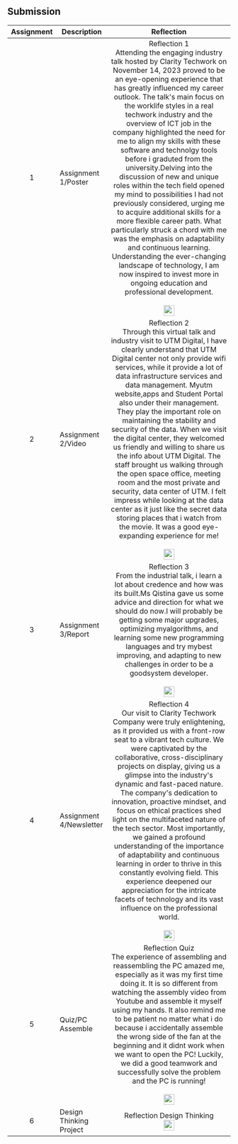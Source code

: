 ## Submission
| Assignment | Description  | Reflection |
| :-----: |  ------ | :-----: | 
| 1 | Assignment 1/Poster | Reflection 1 <br>Attending the engaging industry talk hosted by Clarity Techwork on November 14, 2023 proved to be an eye-opening experience that has greatly influenced my career outlook. The talk's main focus on the worklife styles in a real techwork industry and the overview of ICT job in the company highlighted the need for me to align my skills with these software and technolgy tools before i graduted from the university.Delving into the discussion of new and unique roles within the tech field opened my mind to possibilities I had not previously considered, urging me to acquire additional skills for a more flexible career path. What particularly struck a chord with me was the emphasis on adaptability and continuous learning. Understanding the ever-changing landscape of technology, I am now inspired to invest more in ongoing education and professional development.</br><br> <a href="https://github.com/miqbaltariq/SECP1513/tree/main/SECP1513-04/TechLe/CHANG WEI LAM/Assignment 1" > <img src="https://github.com/drshahizan/software-engineering/blob/main/project/project/sec01/curiousity/img/document1.png?raw=true" width="24px" height="24px" ></a> </br> | 
| 2 | Assignment 2/Video | Reflection 2 <br>Through this virtual talk and industry visit to UTM Digital, I have clearly understand that UTM Digital center not only provide wifi services, while it provide a lot of data infrastructure services and data management. Myutm website,apps and Student Portal also under their management. They play the important role on maintaining the stability and security of the data. When we visit the digital center, they welcomed us friendly and willing to share us the info about UTM Digital. The staff brought us walking through the open space office, meeting room and the most private and security, data center of UTM. I felt impress while looking at the data center as it just like the secret data storing places that i watch from the movie. It was a good eye-expanding experience for me!</br><br> <a href="https://github.com/miqbaltariq/SECP1513/tree/main/SECP1513-04/TechLe/CHANG WEI LAM/Assignment 2" > <img src="https://github.com/drshahizan/software-engineering/blob/main/project/project/sec01/curiousity/img/document1.png?raw=true" width="24px" height="24px" ></a>  </br> | 
| 3 | Assignment 3/Report | Reflection 3 <br>From the industrial talk, i learn a lot about credence and how was its built.Ms Qistina gave us some advice and direction for what we should do now.I will probably be getting some major upgrades, optimizing myalgorithms, and learning some new programming languages and try mybest improving, and adapting to new challenges in order to be a goodsystem developer.</br><br><a href="https://github.com/miqbaltariq/SECP1513/tree/main/SECP1513-04/TechLe/CHANG WEI LAM/Assignment 3" > <img src="https://github.com/drshahizan/software-engineering/blob/main/project/project/sec01/curiousity/img/document1.png?raw=true" width="24px" height="24px" ></a> </br> | 
| 4 | Assignment 4/Newsletter | Reflection 4 <br>Our visit to Clarity Techwork Company were truly enlightening, as it provided us with a front-row seat to a vibrant tech culture. We were captivated by the collaborative, cross-disciplinary projects on display, giving us a glimpse into the industry's dynamic and fast-paced nature. The company's dedication to innovation, proactive mindset, and focus on ethical practices shed light on the multifaceted nature of the tech sector. Most importantly, we gained a profound understanding of the importance of adaptability and continuous learning in order to thrive in this constantly evolving field. This experience deepened our appreciation for the intricate facets of technology and its vast influence on the professional world.</br><br> <a href="https://github.com/miqbaltariq/SECP1513/tree/main/SECP1513-04/TechLe/CHANG WEI LAM/Assignment 4" > <img src="https://github.com/drshahizan/software-engineering/blob/main/project/project/sec01/curiousity/img/document1.png?raw=true" width="24px" height="24px" ></a> </br>|
| 5 | Quiz/PC Assemble | Reflection Quiz <br>The experience of assembling and reassembling the PC amazed me, especially as it was my first time doing it. It is so different from watching the assembly video from Youtube and assemble it myself using my hands. It also remind me to be patient no matter what i do because i accidentally assemble the wrong side of the fan at the beginning and it didnt work when we want to open the PC! Luckily, we did a good teamwork and successfully solve the problem and the PC is running!</br><br> <a href="https://github.com/miqbaltariq/SECP1513/tree/main/SECP1513-04/TechLe/CHANG WEI LAM/Quiz PC Assemble" > <img src="https://github.com/drshahizan/software-engineering/blob/main/project/project/sec01/curiousity/img/document1.png?raw=true" width="24px" height="24px" ></a> |
| 6 | Design Thinking Project | Reflection Design Thinking <br> <a href="https://github.com/miqbaltariq/SECP1513/tree/main/SECP1513-04/TechLe/CHANG WEI LAM/Design Thinking Project" > <img src="https://github.com/drshahizan/software-engineering/blob/main/project/project/sec01/curiousity/img/document1.png?raw=true" width="24px" height="24px" ></a> </br> |

